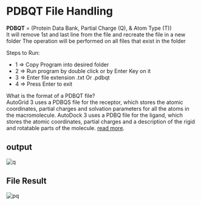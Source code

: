 # PDBQT File Handling  
**PDBQT** = (Protein Data Bank, Partial Charge (Q), & Atom Type (T))  
It will remove 1st and last line from the file and recreate the file in a new folder 
The operation will be performed on all files that exist in the folder 

Steps to Run: 
- 1 => Copy Program into desired folder 
- 2 => Run program by double click or by Enter Key on it
- 3 => Enter file extension .txt Or .pdbqt
- 4 => Press Enter to exit 

What is the format of a PDBQT file?  
AutoGrid 3 uses a PDBQS file for the receptor, which stores the atomic coordinates, partial charges and solvation parameters for all the atoms in the macromolecule. AutoDock 3 uses a PDBQ file for the ligand, which stores the atomic coordinates, partial charges and a description of the rigid and rotatable parts of the molecule.
[read more](http://autodock.scripps.edu/faqs-help/faq/what-is-the-format-of-a-pdbqt-file).

## output
![q](https://user-images.githubusercontent.com/55089869/129309494-e56588e1-a810-4486-8ffe-606abe14bc0a.JPG)

## File Result 
![pq](https://user-images.githubusercontent.com/55089869/129308842-a553002b-9b6e-48c9-b7ce-3f592edb820d.JPG)

